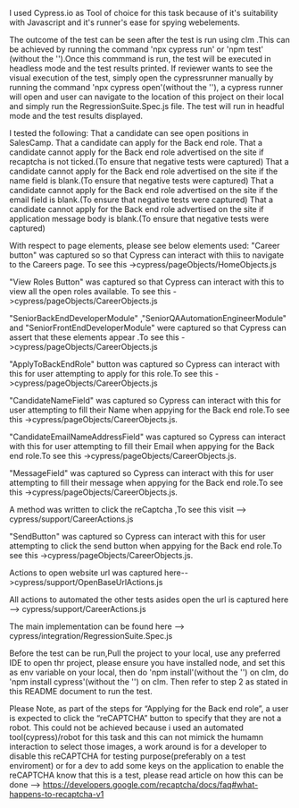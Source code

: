 I used Cypress.io as Tool of choice for this task because of it's suitability with Javascript and it's runner's ease for spying webelements.

The outcome of the test can be seen after the test is run using clm .This can be achieved by running the command 'npx cypress run' or 'npm test' (without the '').Once this commmand is run, the test will be executed in headless mode and the test results printed. If reviewer wants to see the visual execution of the test, simply open the cypressrunner manually by running the command 'npx cypress open'(without the ''), a cypress runner will open and user can navigate to the location of this project on their local and simply run the RegressionSuite.Spec.js file. The test will run in headful mode and the test results displayed.

I tested the following:
That a candidate can see open positions in SalesCamp.
That a candidate can apply for the Back end role.
That a candidate cannot apply for the Back end role advertised on the site if recaptcha is not ticked.(To ensure that negative tests were captured)
That a candidate cannot apply for the Back end role advertised on the site if the name field is blank.(To ensure that negative tests were captured)
That a candidate cannot apply for the Back end role advertised on the site if the email field is blank.(To ensure that negative tests were captured)
That a candidate cannot apply for the Back end role advertised on the site if application message body is blank.(To ensure that negative tests were captured)

With respect to page elements, please see below elements used:
"Career button" was captured so so that Cypress can interact with thiis to navigate to the Careers page. To see this ->cypress/pageObjects/HomeObjects.js

"View Roles Button" was captured so that Cypress can interact with this to view all the open roles available. To see this ->cypress/pageObjects/CareerObjects.js

"SeniorBackEndDeveloperModule" ,"SeniorQAAutomationEngineerModule" and "SeniorFrontEndDeveloperModule" were captured so that Cypress can assert that these elements appear .To see this ->cypress/pageObjects/CareerObjects.js

"ApplyToBackEndRole" button was captured so Cypress can interact with this for user attempting to apply for this role.To see this ->cypress/pageObjects/CareerObjects.js

"CandidateNameField" was captured so Cypress can interact with this for user attempting to fill their Name when appying for the Back end role.To see this ->cypress/pageObjects/CareerObjects.js.

"CandidateEmailNameAddressField" was captured so Cypress can interact with this for user attempting to fill their Email when appying for the Back end role.To see this ->cypress/pageObjects/CareerObjects.js.

"MessageField" was captured so Cypress can interact with this for user attempting to fill their message when appying for the Back end role.To see this ->cypress/pageObjects/CareerObjects.js.

A method was written to click the reCaptcha ,To see this visit --> cypress/support/CareerActions.js

"SendButton" was captured so Cypress can interact with this for user attempting to click the send button when appying for the Back end role.To see this ->cypress/pageObjects/CareerObjects.js.

Actions to open website url was captured here-->cypress/support/OpenBaseUrlActions.js

All actions to automated the other tests asides open the url is captured here --> cypress/support/CareerActions.js

The main implementation can be found here --> cypress/integration/RegressionSuite.Spec.js

Before the test can be run,Pull the project to your local, use any preferred IDE to open thr project, please ensure you have installed node, and set this as env variable on your local, then do 'npm install'(without the '') on clm, do 'npm install cypress'(without the '') on clm. Then refer to step 2 as stated in this README document to run the test.

Please Note, as part of the steps for “Applying for the Back end role”, a user is expected to click the “reCAPTCHA” button to specify that they are not a robot. This could not be achieved because i used an automated tool(cypress)/robot for this task and this can not mimick the humamn interaction to select those images, a work around is for a developer to disable this reCAPTCHA for testing purpose(preferably on a test enviroment) or for a dev to add some keys on the application to enable the reCAPTCHA know that this is a test, please read article on how this can be done --> https://developers.google.com/recaptcha/docs/faq#what-happens-to-recaptcha-v1
